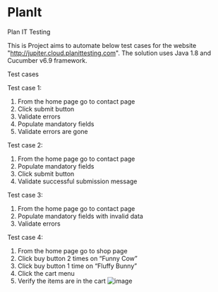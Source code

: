 # PlanIt
Plan IT Testing

This is Project aims to automate below test cases for the website "http://jupiter.cloud.planittesting.com". The solution uses Java 1.8 and Cucumber v6.9 framework.

Test cases

Test case 1:
1.	From the home page go to contact page
2.	Click submit button
3.	Validate errors
4.	Populate mandatory fields
5.	Validate errors are gone


Test case 2:

1.	From the home page go to contact page
2.	Populate mandatory fields
3.	Click submit button
4.	Validate successful submission message


Test case 3: 

1.	From the home page go to contact page
2.	Populate mandatory fields with invalid data
3.	Validate errors


Test case 4:

1.	From the home page go to shop page
2.	Click buy button 2 times on “Funny Cow” 
3.	Click buy button 1 time on “Fluffy Bunny”
4.	Click the cart menu
5.	Verify the items are in the cart
![image](https://user-images.githubusercontent.com/48540920/119454069-72d32780-bd7b-11eb-80fa-40ed4bb1d5c3.png)

